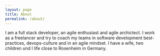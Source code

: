 ```yaml
---
layout: page
title: About
permalink: /about/
---
```


I am a full stack developer, an agile enthusiast and agile archictect.
I work as a freelancer and try to coach my teams in software development best-practices, devops-culture and in an agile mindset.
I have a wife, two children und I life close to Rosenheim in Germany.